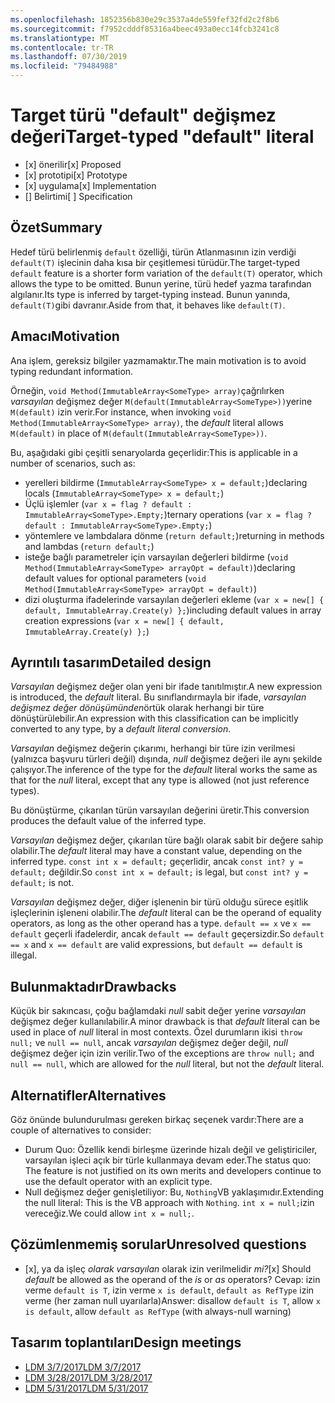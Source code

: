 ```yaml
---
ms.openlocfilehash: 1852356b830e29c3537a4de559fef32fd2c2f8b6
ms.sourcegitcommit: f7952cdddf85316a4beec493a0ecc14fcb3241c8
ms.translationtype: MT
ms.contentlocale: tr-TR
ms.lasthandoff: 07/30/2019
ms.locfileid: "79484988"
---
```

# <a name="target-typed-default-literal"></a><span data-ttu-id="e5c89-101">Target türü "default" değişmez değeri</span><span class="sxs-lookup"><span data-stu-id="e5c89-101">Target-typed "default" literal</span></span>

* <span data-ttu-id="e5c89-102">[x] önerilir</span><span class="sxs-lookup"><span data-stu-id="e5c89-102">[x] Proposed</span></span>
* <span data-ttu-id="e5c89-103">[x] prototipi</span><span class="sxs-lookup"><span data-stu-id="e5c89-103">[x] Prototype</span></span>
* <span data-ttu-id="e5c89-104">[x] uygulama</span><span class="sxs-lookup"><span data-stu-id="e5c89-104">[x] Implementation</span></span>
* <span data-ttu-id="e5c89-105">[] Belirtimi</span><span class="sxs-lookup"><span data-stu-id="e5c89-105">[ ] Specification</span></span>

## <a name="summary"></a><span data-ttu-id="e5c89-106">Özet</span><span class="sxs-lookup"><span data-stu-id="e5c89-106">Summary</span></span>
[summary]: #summary

<span data-ttu-id="e5c89-107">Hedef türü belirlenmiş `default` özelliği, türün Atlanmasının izin verdiği `default(T)` işlecinin daha kısa bir çeşitlemesi türüdür.</span><span class="sxs-lookup"><span data-stu-id="e5c89-107">The target-typed `default` feature is a shorter form variation of the `default(T)` operator, which allows the type to be omitted.</span></span> <span data-ttu-id="e5c89-108">Bunun yerine, türü hedef yazma tarafından algılanır.</span><span class="sxs-lookup"><span data-stu-id="e5c89-108">Its type is inferred by target-typing instead.</span></span> <span data-ttu-id="e5c89-109">Bunun yanında, `default(T)`gibi davranır.</span><span class="sxs-lookup"><span data-stu-id="e5c89-109">Aside from that, it behaves like `default(T)`.</span></span>

## <a name="motivation"></a><span data-ttu-id="e5c89-110">Amacı</span><span class="sxs-lookup"><span data-stu-id="e5c89-110">Motivation</span></span>
[motivation]: #motivation

<span data-ttu-id="e5c89-111">Ana işlem, gereksiz bilgiler yazmamaktır.</span><span class="sxs-lookup"><span data-stu-id="e5c89-111">The main motivation is to avoid typing redundant information.</span></span>

<span data-ttu-id="e5c89-112">Örneğin, `void Method(ImmutableArray<SomeType> array)`çağrılırken *varsayılan* değişmez değer `M(default(ImmutableArray<SomeType>))`yerine `M(default)` izin verir.</span><span class="sxs-lookup"><span data-stu-id="e5c89-112">For instance, when invoking `void Method(ImmutableArray<SomeType> array)`, the *default* literal allows `M(default)` in place of `M(default(ImmutableArray<SomeType>))`.</span></span>

<span data-ttu-id="e5c89-113">Bu, aşağıdaki gibi çeşitli senaryolarda geçerlidir:</span><span class="sxs-lookup"><span data-stu-id="e5c89-113">This is applicable in a number of scenarios, such as:</span></span>

- <span data-ttu-id="e5c89-114">yerelleri bildirme (`ImmutableArray<SomeType> x = default;`)</span><span class="sxs-lookup"><span data-stu-id="e5c89-114">declaring locals (`ImmutableArray<SomeType> x = default;`)</span></span>
- <span data-ttu-id="e5c89-115">Üçlü işlemler (`var x = flag ? default : ImmutableArray<SomeType>.Empty;`)</span><span class="sxs-lookup"><span data-stu-id="e5c89-115">ternary operations (`var x = flag ? default : ImmutableArray<SomeType>.Empty;`)</span></span>
- <span data-ttu-id="e5c89-116">yöntemlere ve lambdalara dönme (`return default;`)</span><span class="sxs-lookup"><span data-stu-id="e5c89-116">returning in methods and lambdas (`return default;`)</span></span>
- <span data-ttu-id="e5c89-117">isteğe bağlı parametreler için varsayılan değerleri bildirme (`void Method(ImmutableArray<SomeType> arrayOpt = default)`)</span><span class="sxs-lookup"><span data-stu-id="e5c89-117">declaring default values for optional parameters (`void Method(ImmutableArray<SomeType> arrayOpt = default)`)</span></span>
- <span data-ttu-id="e5c89-118">dizi oluşturma ifadelerinde varsayılan değerleri ekleme (`var x = new[] { default, ImmutableArray.Create(y) };`)</span><span class="sxs-lookup"><span data-stu-id="e5c89-118">including default values in array creation expressions (`var x = new[] { default, ImmutableArray.Create(y) };`)</span></span>


## <a name="detailed-design"></a><span data-ttu-id="e5c89-119">Ayrıntılı tasarım</span><span class="sxs-lookup"><span data-stu-id="e5c89-119">Detailed design</span></span>
[design]: #detailed-design

<span data-ttu-id="e5c89-120">*Varsayılan* değişmez değer olan yeni bir ifade tanıtılmıştır.</span><span class="sxs-lookup"><span data-stu-id="e5c89-120">A new expression is introduced, the *default* literal.</span></span> <span data-ttu-id="e5c89-121">Bu sınıflandırmayla bir ifade, *varsayılan değişmez değer dönüşümünden*örtük olarak herhangi bir türe dönüştürülebilir.</span><span class="sxs-lookup"><span data-stu-id="e5c89-121">An expression with this classification can be implicitly converted to any type, by a *default literal conversion*.</span></span> 

<span data-ttu-id="e5c89-122">*Varsayılan* değişmez değerin çıkarımı, herhangi bir türe izin verilmesi (yalnızca başvuru türleri değil) dışında, *null* değişmez değeri ile aynı şekilde çalışıyor.</span><span class="sxs-lookup"><span data-stu-id="e5c89-122">The inference of the type for the *default* literal works the same as that for the *null* literal, except that any type is allowed (not just reference types).</span></span>

<span data-ttu-id="e5c89-123">Bu dönüştürme, çıkarılan türün varsayılan değerini üretir.</span><span class="sxs-lookup"><span data-stu-id="e5c89-123">This conversion produces the default value of the inferred type.</span></span>

<span data-ttu-id="e5c89-124">*Varsayılan* değişmez değer, çıkarılan türe bağlı olarak sabit bir değere sahip olabilir.</span><span class="sxs-lookup"><span data-stu-id="e5c89-124">The *default* literal may have a constant value, depending on the inferred type.</span></span> <span data-ttu-id="e5c89-125">`const int x = default;` geçerlidir, ancak `const int? y = default;` değildir.</span><span class="sxs-lookup"><span data-stu-id="e5c89-125">So `const int x = default;` is legal, but `const int? y = default;` is not.</span></span>

<span data-ttu-id="e5c89-126">*Varsayılan* değişmez değer, diğer işlenenin bir türü olduğu sürece eşitlik işleçlerinin işleneni olabilir.</span><span class="sxs-lookup"><span data-stu-id="e5c89-126">The *default* literal can be the operand of equality operators, as long as the other operand has a type.</span></span> <span data-ttu-id="e5c89-127">`default == x` ve `x == default` geçerli ifadelerdir, ancak `default == default` geçersizdir.</span><span class="sxs-lookup"><span data-stu-id="e5c89-127">So `default == x` and `x == default` are valid expressions, but `default == default` is illegal.</span></span>

## <a name="drawbacks"></a><span data-ttu-id="e5c89-128">Bulunmaktadır</span><span class="sxs-lookup"><span data-stu-id="e5c89-128">Drawbacks</span></span>
[drawbacks]: #drawbacks

<span data-ttu-id="e5c89-129">Küçük bir sakıncası, çoğu bağlamdaki *null* sabit değer yerine *varsayılan* değişmez değer kullanılabilir.</span><span class="sxs-lookup"><span data-stu-id="e5c89-129">A minor drawback is that *default* literal can be used in place of *null* literal in most contexts.</span></span> <span data-ttu-id="e5c89-130">Özel durumların ikisi `throw null;` ve `null == null`, ancak *varsayılan* değişmez değer değil, *null* değişmez değer için izin verilir.</span><span class="sxs-lookup"><span data-stu-id="e5c89-130">Two of the exceptions are `throw null;` and `null == null`, which are allowed for the *null* literal, but not the *default* literal.</span></span>

## <a name="alternatives"></a><span data-ttu-id="e5c89-131">Alternatifler</span><span class="sxs-lookup"><span data-stu-id="e5c89-131">Alternatives</span></span>
[alternatives]: #alternatives

<span data-ttu-id="e5c89-132">Göz önünde bulundurulması gereken birkaç seçenek vardır:</span><span class="sxs-lookup"><span data-stu-id="e5c89-132">There are a couple of alternatives to consider:</span></span>

- <span data-ttu-id="e5c89-133">Durum Quo: Özellik kendi birleşme üzerinde hizalı değil ve geliştiriciler, varsayılan işleci açık bir türle kullanmaya devam eder.</span><span class="sxs-lookup"><span data-stu-id="e5c89-133">The status quo:  The feature is not justified on its own merits and developers continue to use the default operator with an explicit type.</span></span>
- <span data-ttu-id="e5c89-134">Null değişmez değer genişletiliyor: Bu, `Nothing`VB yaklaşımıdır.</span><span class="sxs-lookup"><span data-stu-id="e5c89-134">Extending the null literal: This is the VB approach with `Nothing`.</span></span> <span data-ttu-id="e5c89-135">`int x = null;`izin vereceğiz.</span><span class="sxs-lookup"><span data-stu-id="e5c89-135">We could allow `int x = null;`.</span></span>

## <a name="unresolved-questions"></a><span data-ttu-id="e5c89-136">Çözümlenmemiş sorular</span><span class="sxs-lookup"><span data-stu-id="e5c89-136">Unresolved questions</span></span>
[unresolved]: #unresolved-questions

- <span data-ttu-id="e5c89-137">[x], ya da işleç *olarak* *varsayılan* olarak izin verilmelidir *mi?*</span><span class="sxs-lookup"><span data-stu-id="e5c89-137">[x] Should *default* be allowed as the operand of the *is* or *as* operators?</span></span> <span data-ttu-id="e5c89-138">Cevap: izin verme `default is T`, izin verme `x is default`, `default as RefType` izin verme (her zaman null uyarılarla)</span><span class="sxs-lookup"><span data-stu-id="e5c89-138">Answer:  disallow `default is T`, allow `x is default`, allow `default as RefType` (with always-null warning)</span></span>

## <a name="design-meetings"></a><span data-ttu-id="e5c89-139">Tasarım toplantıları</span><span class="sxs-lookup"><span data-stu-id="e5c89-139">Design meetings</span></span>

- [<span data-ttu-id="e5c89-140">LDM 3/7/2017</span><span class="sxs-lookup"><span data-stu-id="e5c89-140">LDM 3/7/2017</span></span>](https://github.com/dotnet/csharplang/blob/master/meetings/2017/LDM-2017-03-07.md)
- [<span data-ttu-id="e5c89-141">LDM 3/28/2017</span><span class="sxs-lookup"><span data-stu-id="e5c89-141">LDM 3/28/2017</span></span>](https://github.com/dotnet/csharplang/blob/master/meetings/2017/LDM-2017-03-28.md)
- [<span data-ttu-id="e5c89-142">LDM 5/31/2017</span><span class="sxs-lookup"><span data-stu-id="e5c89-142">LDM 5/31/2017</span></span>](https://github.com/dotnet/csharplang/blob/master/meetings/2017/LDM-2017-05-31.md#default-in-operators)
